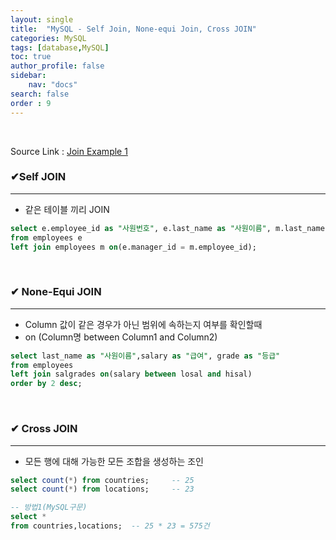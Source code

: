 ```yaml
---
layout: single
title:  "MySQL - Self Join, None-equi Join, Cross JOIN"
categories: MySQL
tags: [database,MySQL]
toc: true
author_profile: false
sidebar:
    nav: "docs"
search: false
order : 9
---
```


<br>

Source Link  : [Join Example 1](https://github.com/Jaehwany/Database/blob/8152094e4f1159e61303b91a9f7cfd1be480ea9c/Join/Join_example1.sql)

### ✔Self JOIN

------------------------------------------------------------------

- 같은 테이블 끼리 JOIN

``` sql
select e.employee_id as "사원번호", e.last_name as "사원이름", m.last_name as "관리자"
from employees e
left join employees m on(e.manager_id = m.employee_id);
```

<br>

### ✔ None-Equi JOIN

------------------------------------------------------------------

-  Column 값이 같은 경우가 아닌 범위에 속하는지 여부를 확인할때
-  on (Column명 between Column1 and Column2)

``` sql
select last_name as "사원이름",salary as "급여", grade as "등급"
from employees 
left join salgrades on(salary between losal and hisal)
order by 2 desc;
```

<br>

### ✔ Cross JOIN

------------------------------------------------------------------

- 모든 행에 대해 가능한 모든 조합을 생성하는 조인

``` sql
select count(*) from countries;     -- 25
select count(*) from locations;     -- 23

-- 방법1(MySQL구문)
select * 
from countries,locations;  -- 25 * 23 = 575건
```

